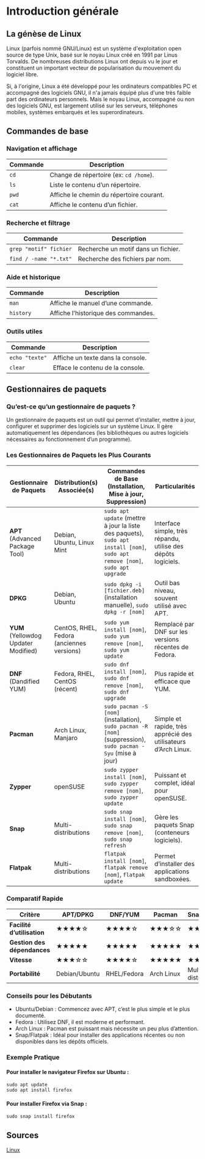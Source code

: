 # Introduction générale

## La génèse de Linux

Linux (parfois nommé GNU/Linux) est un système d'exploitation open source de type Unix, basé sur le noyau Linux créé en 1991 par Linus Torvalds. De nombreuses distributions Linux ont depuis vu le jour et constituent un important vecteur de popularisation du mouvement du logiciel libre.

Si, à l'origine, Linux a été développé pour les ordinateurs compatibles PC et accompagné des logiciels GNU, il n'a jamais équipé plus d'une très faible part des ordinateurs personnels. Mais le noyau Linux, accompagné ou non des logiciels GNU, est largement utilisé sur les serveurs, téléphones mobiles, systèmes embarqués et les superordinateurs. 

## Commandes de base

### Navigation et affichage

| Commande | Description |
| ----- | ----- |
| `cd` | Change de répertoire (ex: `cd /home`). |
| `ls` | Liste le contenu d’un répertoire. |
| `pwd` | Affiche le chemin du répertoire courant. |
| `cat` | Affiche le contenu d’un fichier. |

### Recherche et filtrage

| Commande | Description |
| ----- | ----- |
| `grep "motif" fichier` | Recherche un motif dans un fichier. |
| `find / -name "*.txt"` | Recherche des fichiers par nom. |

### Aide et historique

| Commande | Description |
| ----- | ----- |
| `man` | Affiche le manuel d’une commande. |
| `history` | Affiche l’historique des commandes. |

### Outils utiles

| Commande | Description |
| ----- | ----- |
| `echo "texte"` | Affiche un texte dans la console. |
| `clear` | Efface le contenu de la console. |

## Gestionnaires de paquets

### Qu’est-ce qu’un gestionnaire de paquets ?
Un gestionnaire de paquets est un outil qui permet d’installer, mettre à jour, configurer et supprimer des logiciels sur un système Linux. Il gère automatiquement les dépendances (les bibliothèques ou autres logiciels nécessaires au fonctionnement d’un programme).

### Les Gestionnaires de Paquets les Plus Courants

| Gestionnaire de Paquets | Distribution(s) Associée(s) | Commandes de Base (Installation, Mise à jour, Suppression) | Particularités |
| ----- | ----- | ----- | ----- |
| **APT** (Advanced Package Tool) | Debian, Ubuntu, Linux Mint | `sudo apt update` (mettre à jour la liste des paquets), `sudo apt install [nom]`, `sudo apt remove [nom]`, `sudo apt upgrade` | Interface simple, très répandu, utilise des dépôts logiciels. |
| **DPKG** | Debian, Ubuntu | `sudo dpkg -i [fichier.deb]` (installation manuelle), `sudo dpkg -r [nom]` | Outil bas niveau, souvent utilisé avec APT. |
| **YUM** (Yellowdog Updater Modified) | CentOS, RHEL, Fedora (anciennes versions) | `sudo yum install [nom]`, `sudo yum remove [nom]`, `sudo yum update` | Remplacé par DNF sur les versions récentes de Fedora. |
| **DNF** (Dandified YUM) | Fedora, RHEL, CentOS (récent) | `sudo dnf install [nom]`, `sudo dnf remove [nom]`, `sudo dnf upgrade` | Plus rapide et efficace que YUM. |
| **Pacman** | Arch Linux, Manjaro | `sudo pacman -S [nom]` (installation), `sudo pacman -R [nom]` (suppression), `sudo pacman -Syu` (mise à jour) | Simple et rapide, très apprécié des utilisateurs d’Arch Linux. |
| **Zypper** | openSUSE | `sudo zypper install [nom]`, `sudo zypper remove [nom]`, `sudo zypper update` | Puissant et complet, idéal pour openSUSE. |
| **Snap** | Multi-distributions | `sudo snap install [nom]`, `sudo snap remove [nom]`, `sudo snap refresh` | Gère les paquets Snap (conteneurs logiciels). |
| **Flatpak** | Multi-distributions | `flatpak install [nom]`, `flatpak remove [nom]`, `flatpak update` | Permet d’installer des applications sandboxées. |

### Comparatif Rapide

| Critère | APT/DPKG | DNF/YUM | Pacman | Snap/Flatpak |
| ----- | ----- | ----- | ----- | ----- |
| **Facilité d’utilisation** | ★★★★☆ | ★★★★☆ | ★★★☆☆ | ★★★★★ |
| **Gestion des dépendances** | ★★★★★ | ★★★★★ | ★★★★★ | ★★★★★ |
| **Vitesse** | ★★★☆☆ | ★★★★☆ | ★★★★★ | ★★★☆☆ |
| **Portabilité** | Debian/Ubuntu | RHEL/Fedora | Arch Linux | Multi-distributions |

### Conseils pour les Débutants

* Ubuntu/Debian : Commencez avec APT, c’est le plus simple et le plus documenté.
* Fedora : Utilisez DNF, il est moderne et performant.
* Arch Linux : Pacman est puissant mais nécessite un peu plus d’attention.
* Snap/Flatpak : Idéal pour installer des applications récentes ou non disponibles dans les dépôts officiels.

### Exemple Pratique

#### Pour installer le navigateur Firefox sur Ubuntu :

```shell
sudo apt update
sudo apt install firefox
```

#### Pour installer Firefox via Snap :

```shell
sudo snap install firefox
```

## Sources

[Linux](https://fr.wikipedia.org/wiki/Linux)


